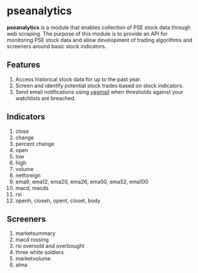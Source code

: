 # pseanalytics

**pseanalytics** is a module that enables collection of PSE stock data through web scraping. The purpose of this module is to provide an API for monitoring PSE stock data and allow development of trading algorithms and screeners around basic stock indicators.

## Features
1. Access historical stock data for up to the past year.
2. Screen and identify potential stock trades based on stock indicators.
3. Send email notifications using [yagmail](https://pypi.org/project/yagmail/) when thresholds against your watchlists are breached.

## Indicators
1. close
2. change
3. percent change
4. open
5. low
6. high
7. volume
8. netforeign
9. ema9, ema12, ema20, ema26, ema50, ema52, ema100
10. macd, macds
11. rsi
12. openh, closeh, opent, closet, body

## Screeners 
1. marketsummary
2. macd rossing
3. rsi oversold and overbought
4. three white soldiers
5. marketvolume
6. alma

